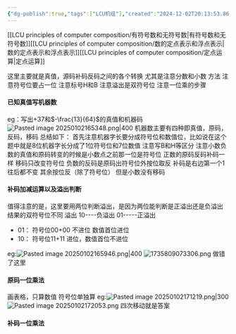 ```yaml
---
{"dg-publish":true,"tags":["LCU机组"],"created":"2024-12-02T20:13:53.868+08:00","updated":"2025-04-19T09:59:09.805+08:00","permalink":"/LCU principles of computer composition/专题一：编码类问题之算术运算/","dgPassFrontmatter":true,"noteIcon":""}
---
```



[[LCU principles of computer composition/有符号数和无符号数\|有符号数和无符号数]][[LCU principles of computer composition/数的定点表示和浮点表示\|数的定点表示和浮点表示]][[LCU principles of computer composition/定点运算\|定点运算]]

这里主要就是真值，源码补码反码之间的各个转换
	尤其是注意分数和小数
	方法
	注意符号位要占一位
注意标号H和B
注意溢出是双符号位
注意一位乘的步骤

#### 已知真值写机器数
eg：写出+37和$-\frac{13}{64}$的真值和机器码
	![Pasted image 20250102165348.png|400](/img/user/accessory/Pasted%20image%2020250102165348.png)
机器数主要有四种即真值，原码，反码，移码
总结如下：
首先注意机器字长要分成符号位和数值位，比如说在这个题中就是8位机器字长分成了1位符号位和7位数值
注意写B和H等区分
注意小数负数的真值和原码转变的时候是小数点之前那一位是符号位
正数的原码反码补码一样  移码只改变符号位
负数的反码是原码出符号位外按位取反  补码是右边第一个1往后都不变 其余按位反（除了符号位）
但是小数没有移码

#### 补码加减运算以及溢出判断
值得注意的是，这里要用两位判断溢出，是因为两位能判断是正溢出还是负溢出
结果的双符号位不同  溢出   10----负溢出   01-----正溢出
- 01： 符号位00+00 不进位  数值首位进位
- 10： 符号位11+11 进位，数值首位不进位

eg:![Pasted image 20250102165946.png|400](/img/user/accessory/Pasted%20image%2020250102165946.png)
![1735809073306.png](/img/user/accessory/1735809073306.png)
做错了这里
#### 原码一位乘法
画表格，只算数值  符号位单独算
eg:![Pasted image 20250102171219.png|300](/img/user/accessory/Pasted%20image%2020250102171219.png)
![Pasted image 20250102172053.png](/img/user/accessory/Pasted%20image%2020250102172053.png)
四次移动就是答案

#### 补码一位乘法
